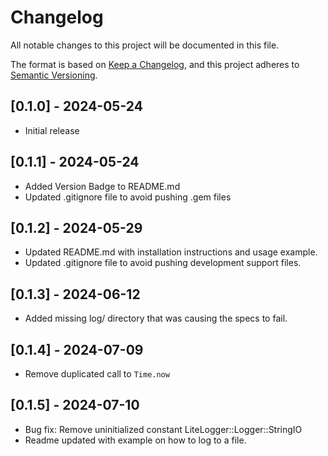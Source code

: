 # Changelog

All notable changes to this project will be documented in this file.

The format is based on [Keep a Changelog](https://keepachangelog.com/en/1.0.0/),
and this project adheres to [Semantic Versioning](https://semver.org/spec/v2.0.0.html).

## [0.1.0] - 2024-05-24

- Initial release

## [0.1.1] - 2024-05-24

- Added Version Badge to README.md
- Updated .gitignore file to avoid pushing .gem files

## [0.1.2] - 2024-05-29

- Updated README.md with installation instructions and usage example.
- Updated .gitignore file to avoid pushing development support files.

## [0.1.3] - 2024-06-12

- Added missing log/ directory that was causing the specs to fail.

## [0.1.4] - 2024-07-09

- Remove duplicated call to `Time.now`

## [0.1.5] - 2024-07-10

- Bug fix: Remove uninitialized constant LiteLogger::Logger::StringIO
- Readme updated with example on how to log to a file.

